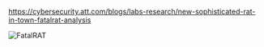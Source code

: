 https://cybersecurity.att.com/blogs/labs-research/new-sophisticated-rat-in-town-fatalrat-analysis

![FatalRAT](https://github.com/user-attachments/assets/ee9b1832-0a14-4501-9b48-f3d8b81ff5c0)
